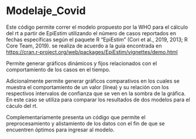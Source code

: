 # Modelaje_Covid


Este código permite correr el modelo propuesto por la WHO para el cálculo del rt a partir de EpiEstim utilizando el número de casos reportados en fechas específicas según el paquete R “EpiEstim” (Cori et al., 2019, 2013; R Core Team, 2019). se realiza de acuerdo a la guía encontrada en https://cran.r-project.org/web/packages/EpiEstim/vignettes/demo.html

Permite generar gráficos dinámicos y fijos relacionados con el comportamiento de los casos en el tiempo.

Adicionalmente permite generar gráficos comparativos en los cuales se muestra el comportamiento de un valor (línea) y su relación con los respectivos intervalos de confianza que se ven en la sombra de la gráfica. En este caso se utiliza para comparar los resultados de dos modelos para el cáculo del rt. 

Complementariamente presenta un código que permite el preprocesamiento y alistamiento de los datos con el fin de que se encuentren óptimos para ingresar al modelo.


